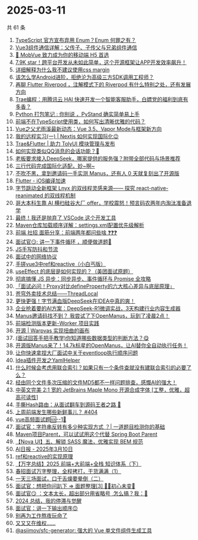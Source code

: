 # 2025-03-11

共 61 条

<!-- BEGIN JUEJIN -->
<!-- 最后更新时间 2025-03-11 11:22:36 +0800 -->
1. [TypeScript 官方宣布弃用 Enum？Enum 何罪之有？](https://juejin.cn/post/7478980680183169078)
1. [Vue3组件通信详解：父传子、子传父与兄弟组件通信](https://juejin.cn/post/7478952636205514762)
1. [📱 MobVue 致力成为你的移动端 H5 首选](https://juejin.cn/post/7479471387020148762)
1. [7.9K star！跨平台开发从未如此简单，这个开源框架让APP开发效率飙升！](https://juejin.cn/post/7479775999526502451)
1. [详细解释为什么我不建议使用css margin](https://juejin.cn/post/7478967140378460194)
1. [该怎么学Android进阶，拒绝沦为高级三方SDK调用工程师？](https://juejin.cn/post/7478994020612374543)
1. [再聊 Flutter Riverpod ，注解模式下的 Riverpod 有什么特别之处，还有发展方向](https://juejin.cn/post/7479474972849143844)
1. [Trae编程：用腾讯云 HAI 快速开发一个智能客服助手，白嫖党的福利到底有多香？](https://juejin.cn/post/7479434217941270565)
1. [Python 打包笔记 :  你别说 ，PyStand 确实简单易上手](https://juejin.cn/post/7479387138510110732)
1. [前端不在TypeScript使用类，如何写出清晰优雅的代码？](https://juejin.cn/post/7478662851978330151)
1. [Vue之父尤雨溪最新动态：Vue 3.5、Vapor Mode与框架新方向](https://juejin.cn/post/7479036294875381796)
1. [我的远程实习(一) | Nextjs 如何实现国际化😉](https://juejin.cn/post/7478991058869911586)
1. [Trae&Flutter | 助力 TolyUI 模块管理与发布](https://juejin.cn/post/7479331614620925963)
1. [如何实现类似QQ消息的会话功能？🤔](https://juejin.cn/post/7478665093385224218)
1. [老板要求接入DeepSeek，哪家提供的服务强？附带全部代码与场景推荐](https://juejin.cn/post/7479431076207362100)
1. [三行代码完成国际化适配，妙~啊~](https://juejin.cn/post/7480076971226284058)
1. [不吹不黑，拿到邀请码一手实测 Manus，还有人 0 天就复刻出了开源版](https://juejin.cn/post/7478863586091581455)
1. [Flutter - iOS编译加速](https://juejin.cn/post/7479399201999683584)
1. [字节跳动全新框架 Lnyx 的双线程灵感来源—— 探究 react-native-reanimated 的双线程机制](https://juejin.cn/post/7479245589928394804)
1. [哥大本科生靠 AI 横扫硅谷大厂 offer，学校震怒！预言码农两年内淘汰准备退学](https://juejin.cn/post/7479996480930938920)
1. [最终！我还是抛弃了 VSCode 这个开发工具](https://juejin.cn/post/7479799473935515660)
1. [Maven仓库加载顺序详解：settings.xml配置优先级解析](https://juejin.cn/post/7478889217010221093)
1. [前端 社招 面筋分享：前端两年都问些啥 ❓️❓️❓️](https://juejin.cn/post/7480009518175338531)
1. [面试官😏: 讲一下事件循环 ，顺便做道题🤪](https://juejin.cn/post/7479387138509914124)
1. [JS手写防抖和节流](https://juejin.cn/post/7479343249363435556)
1. [面试中的网络协议](https://juejin.cn/post/7479036294875480100)
1. [手搓vue3中ref和reactive（小白丐版）](https://juejin.cn/post/7478938109021077539)
1. [useEffect 的底层是如何实现的？（美团面试原题）](https://juejin.cn/post/7478944055109386274)
1. [彻底搞懂 JS 异步：同步异步、事件循环与 Promise 全攻略](https://juejin.cn/post/7478943701891137571)
1. [「面试必问！Proxy对比defineProperty的六大核心差异与底层原理」](https://juejin.cn/post/7479452347714928703)
1. [苍穹外卖技术总结——ThreadLocal](https://juejin.cn/post/7479007185517084707)
1. [更快更强！字节满血版DeepSeek在IDEA中真的爽！](https://juejin.cn/post/7479726842171473958)
1. [企业抢着要的AI方案：DeepSeek-R1微调实战，3天构建行业内容生成器](https://juejin.cn/post/7479399201999486976)
1. [Manus邀请码找不到？ 我尝试了下OpenManus，玩到了凌晨2点！](https://juejin.cn/post/7478989325494042633)
1. [前端检测版本更新-Worker 项目实践](https://juejin.cn/post/7479940845383647270)
1. [开源 | Warpvas 实现扭曲的画布](https://juejin.cn/post/7479345270699474956)
1. [(面试回答手把手教学)你知道哪些数据类型的判断方法？😋](https://juejin.cn/post/7478994020611162127)
1. [开源版Manus来了！14.7k标星的OpenManus，让AI替你全自动执行任务！](https://juejin.cn/post/7479050041421692955)
1. [让你快速拿捏大厂面试中关于eventloop执行顺序问题](https://juejin.cn/post/7479227702600745010)
1. [Idea插件开发之YamlHelper](https://juejin.cn/post/7479225933061734426)
1. [什么时候会考虑用联合索引？如果只有一个条件查就没有建联合索引的必要了么？](https://juejin.cn/post/7479996480932298792)
1. [经由同个文件多次压缩的文件MD5都不一样问题排查，感慨AI的强大！](https://juejin.cn/post/7478841799004766219)
1. [中英文完美 2:1 宽的 JetBrains Maple Mono 开源合成字体 [工整，优雅，超高可读性]](https://juejin.cn/post/7478960372711981110)
1. [手撕Hash路由：从面试翻车到源码王者之路 🚀](https://juejin.cn/post/7479350849056571444)
1. [上周前端发生哪些新鲜事儿？ #404](https://juejin.cn/post/7479626117872566272)
1. [vue高频面试题🆘--1🎯](https://juejin.cn/post/7479227702601613362)
1. [面试官：字符串反转有多少种实现方式 ？| 一道题目检测你的基础](https://juejin.cn/post/7479387138509783052)
1. [Maven项目Parent，可以试试用这个代替 Spring Boot Parent](https://juejin.cn/post/7478893732191535142)
1. [【Nova UI】五、解锁 SASS 魔法，优雅实现 BEM 规范](https://juejin.cn/post/7478646608604627007)
1. [AI日报 - 2025年3月10日](https://juejin.cn/post/7479452347714764863)
1. [ref和reactive的实现原理](https://juejin.cn/post/7479331614619648011)
1. [【万字总结】2025 前端+大前端+全栈 知识体系（下）](https://juejin.cn/post/7479331614620975115)
1. [春招面试万字整理，全程拷打，干货满满（1）](https://juejin.cn/post/7479345270699196428)
1. [一天三场面试，口干舌燥要晕倒（二）](https://juejin.cn/post/7479345270699982860)
1. [面试官：想把你问趴下 => 面题整理[3] 😮‍💨初心未变🚀](https://juejin.cn/post/7479227702600990770)
1. [面试官😏 ：文本太长，超出部分用省略号 ,怎么搞？我：🤡](https://juejin.cn/post/7479343249364549668)
1. [2024 总结，我的停滞与觉醒](https://juejin.cn/post/7479387138510848012)
1. [面试官：讲一下输出顺序🙃](https://juejin.cn/post/7478969754159185930)
1. [别再为工作熬夜玩命了](https://juejin.cn/post/7479638552041832459)
1. [又又又在维权......](https://juejin.cn/post/7479651468340690996)
1. [@asiimov/sfc-generator: 强大的 Vue 单文件组件生成工具](https://juejin.cn/post/7479084726709305363)
<!-- END JUEJIN -->